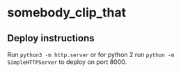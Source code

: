 # somebody_clip_that

## Deploy instructions
Run `python3 -m http.server` or for python 2 run `python -m SimpleHTTPServer`
to deploy on port 8000.
